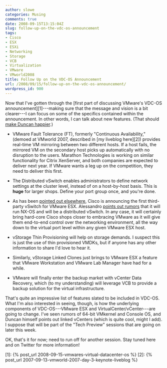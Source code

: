 ```yaml
---
author: slowe
categories: Musing
comments: true
date: 2008-09-15T13:15:04Z
slug: follow-up-on-the-vdc-os-announcement
tags:
- Cisco
- ESX
- ESXi
- Networking
- Storage
- VCB
- Virtualization
- VMware
- VMworld2008
title: Follow Up on the VDC-OS Announcement
url: /2008/09/15/follow-up-on-the-vdc-os-announcement/
wordpress_id: 900
---
```


Now that I've gotten through the [first part of discussing VMware's VDC-OS announcement][1]---making sure that the message and vision is a bit clearer---I can focus on some of the specifics contained within the announcement. In other words, I can talk about new features. (That should [make Duncan happier](http://www.yellow-bricks.com/2008/09/15/vmwares-first-announcements/).)

  * VMware Fault Tolerance (FT), formerly "Continuous Availability," (demoed at VMworld 2007, described in [my liveblog here][2]) provides real-time VM mirroring between two different hosts. If a host fails, the mirrored VM on the secondary host picks up automatically with no disruption to the users. Marathon Technologies is working on similar functionality for Citrix XenServer, and both companies are expected to deliver next year. If VMware wants a leg up on the competition, they need to deliver this first.

  * The Distributed vSwitch enables administrators to define network settings at the cluster level, instead of on a host-by-host basis. This is **huge** for larger shops. Define your port group once, and you're done.

  * As has been [pointed out elsewhere](http://rationalsecurity.typepad.com/blog/2008/09/vmworld-2008-introducing-ciscos-virtual-switch-for-vmware-esx.html), Cisco is announcing the first third-party vSwitch for VMware ESX. Alessandro [points out rumors](http://www.virtualization.info/2008/09/what-to-expect-at-vmworld-esx-40-beta.html) that it will run NX-OS and will be a distributed vSwitch. In any case, it will certainly bring hard-core Cisco shops closer to embracing VMware as it will give them end-to-end control over the networking environment, all the way down to the virtual port level within any given VMware ESX host.

  * vStorage Thin Provisioning will help on storage demands. I suspect this is just the use of thin provisioned VMDKs, but if anyone has any other information to share I'd love to hear it.

  * Similarly, vStorage Linked Clones just brings to VMware ESX a feature that VMware Workstation and VMware Lab Manager have had for a while.

  * VMware will finally enter the backup market with vCenter Data Recovery, which (to my understanding) will leverage VCB to provide a backup solution for the virtual infrastructure.

That's quite an impressive list of features slated to be included in VDC-OS. What I'm also interested in seeing, though, is how the underlying components of VDC-OS---VMware ESX and VirtualCenter/vCenter---are going to change. I've seen rumors of 64-bit VMkernel and Console OS, and Duncan himself points out linked vCenters (which is quite cool, might I add). I suppose that will be part of the "Tech Preview" sessions that are going on later this week.

OK, that's it for now; need to run off for another session. Stay tuned here and on Twitter for more information!

[1]: {% post_url 2008-09-15-vmwares-virtual-datacenter-os %}
[2]: {% post_url 2007-09-13-vmworld-2007-day-3-keynote-liveblog %}
